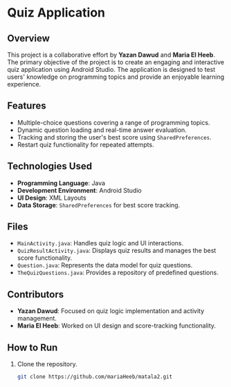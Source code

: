 # Quiz Application

## Overview

This project is a collaborative effort by **Yazan Dawud** and **Maria El Heeb**. The primary objective of the project is to create an engaging and interactive quiz application using Android Studio. The application is designed to test users' knowledge on programming topics and provide an enjoyable learning experience.

## Features

- Multiple-choice questions covering a range of programming topics.
- Dynamic question loading and real-time answer evaluation.
- Tracking and storing the user's best score using `SharedPreferences`.
- Restart quiz functionality for repeated attempts.

## Technologies Used

- **Programming Language**: Java
- **Development Environment**: Android Studio
- **UI Design**: XML Layouts
- **Data Storage**: `SharedPreferences` for best score tracking.

## Files

- `MainActivity.java`: Handles quiz logic and UI interactions.
- `QuizResultActivity.java`: Displays quiz results and manages the best score functionality.
- `Question.java`: Represents the data model for quiz questions.
- `TheQuizQuestions.java`: Provides a repository of predefined questions.

## Contributors

- **Yazan Dawud**: Focused on quiz logic implementation and activity management.
- **Maria El Heeb**: Worked on UI design and score-tracking functionality.

## How to Run

1. Clone the repository.
   ```bash
   git clone https://github.com/mariaHeeb/matala2.git
